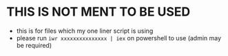 
# THIS IS NOT MENT TO BE USED
  - this is for files which my one liner script is using
  -  please run `iwr xxxxxxxxxxxxxxx | iex` on powershell to use (admin may be required)
